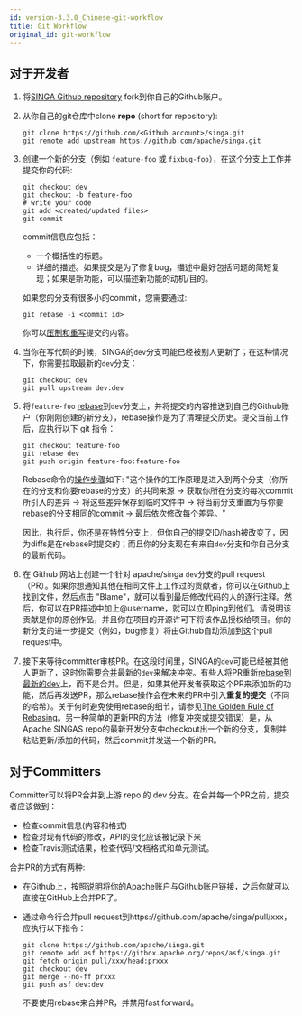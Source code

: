 ```yaml
---
id: version-3.3.0_Chinese-git-workflow
title: Git Workflow
original_id: git-workflow
---
```


<!--- Licensed to the Apache Software Foundation (ASF) under one or more contributor license agreements.  See the NOTICE file distributed with this work for additional information regarding copyright ownership.  The ASF licenses this file to you under the Apache License, Version 2.0 (the "License"); you may not use this file except in compliance with the License.  You may obtain a copy of the License at http://www.apache.org/licenses/LICENSE-2.0 Unless required by applicable law or agreed to in writing, software distributed under the License is distributed on an "AS IS" BASIS, WITHOUT WARRANTIES OR CONDITIONS OF ANY KIND, either express or implied.  See the License for the specific language governing permissions and limitations under the License.  -->

## 对于开发者

1. 将[SINGA Github repository](https://github.com/apache/singa) fork到你自己的Github账户。

2. 从你自己的git仓库中clone **repo** (short for repository):

   ```shell
   git clone https://github.com/<Github account>/singa.git
   git remote add upstream https://github.com/apache/singa.git
   ```

3. 创建一个新的分支（例如 `feature-foo` 或 `fixbug-foo`），在这个分支上工作并提交你的代码:

   ```shell
   git checkout dev
   git checkout -b feature-foo
   # write your code
   git add <created/updated files>
   git commit
   ```

   commit信息应包括：

   - 一个概括性的标题。
   - 详细的描述。如果提交是为了修复bug，描述中最好包括问题的简短复现；如果是新功能，可以描述新功能的动机/目的。

   如果您的分支有很多小的commit，您需要通过:

   ```shell
   git rebase -i <commit id>
   ```
   你可以[压制和重写](https://help.github.com/en/articles/about-git-rebase)提交的内容。

4. 当你在写代码的时候，SINGA的`dev`分支可能已经被别人更新了；在这种情况下，你需要拉取最新的`dev`分支：

   ```shell
   git checkout dev
   git pull upstream dev:dev
   ```

5. 将`feature-foo` [rebase](https://git-scm.com/book/en/v2/Git-Branching-Rebasing)到`dev`分支上，并将提交的内容推送到自己的Github账户（你刚刚创建的新分支），rebase操作是为了清理提交历史。提交当前工作后，应执行以下 git 指令：

   ```shell
   git checkout feature-foo
   git rebase dev
   git push origin feature-foo:feature-foo
   ```

   Rebase命令的[操作步骤](https://git-scm.com/book/en/v2/Git-Branching-Rebasing)如下: "这个操作的工作原理是进入到两个分支（你所在的分支和你要rebase的分支）的共同来源 -> 获取你所在分支的每次commit所引入的差异 -> 将这些差异保存到临时文件中 -> 将当前分支重置为与你要rebase的分支相同的commit -> 最后依次修改每个差异。"
   
    因此，执行后，你还是在特性分支上，但你自己的提交ID/hash被改变了，因为diffs是在rebase时提交的；而且你的分支现在有来自`dev`分支和你自己分支的最新代码。

6. 在 Github 网站上创建一个针对 apache/singa `dev`分支的pull request（PR）。如果你想通知其他在相同文件上工作过的贡献者，你可以在Github上找到文件，然后点击 "Blame"，就可以看到最后修改代码的人的逐行注释。然后，你可以在PR描述中加上@username，就可以立即ping到他们。请说明该贡献是你的原创作品，并且你在项目的开源许可下将该作品授权给项目。你的新分支的进一步提交（例如，bug修复）将由Github自动添加到这个pull request中。

7. 接下来等待committer审核PR。在这段时间里，SINGA的`dev`可能已经被其他人更新了，这时你需要[合并](https://docs.fast.ai/dev/git.html#how-to-keep-your-feature-branch-up-to-date)最新的`dev`来解决冲突。有些人将PR重新[rebase到最新的dev](https://github.com/edx/edx-platform/wiki/How-to-Rebase-a-Pull-Request)上，而不是合并。但是，如果其他开发者获取这个PR来添加新的功能，然后再发送PR，那么rebase操作会在未来的PR中引入**重复的提交**（不同的哈希）。关于何时避免使用rebase的细节，请参见[The Golden Rule of Rebasing](https://www.atlassian.com/git/tutorials/merging-vs-rebasing)。另一种简单的更新PR的方法（修复冲突或提交错误）是，从Apache SINGAS repo的最新开发分支中checkout出一个新的分支，复制并粘贴更新/添加的代码，然后commit并发送一个新的PR。

## 对于Committers

Committer可以将PR合并到上游 repo 的 dev 分支。在合并每一个PR之前，提交者应该做到：

- 检查commit信息(内容和格式)
- 检查对现有代码的修改，API的变化应该被记录下来
- 检查Travis测试结果，检查代码/文档格式和单元测试。

合并PR的方式有两种:

- 在Github上，按照[说明](https://gitbox.apache.org/setup/)将你的Apache账户与Github账户链接，之后你就可以直接在GitHub上合并PR了。
- 通过命令行合并pull request到https://github.com/apache/singa/pull/xxx，应执行以下指令：

  ```shell
  git clone https://github.com/apache/singa.git
  git remote add asf https://gitbox.apache.org/repos/asf/singa.git
  git fetch origin pull/xxx/head:prxxx
  git checkout dev
  git merge --no-ff prxxx
  git push asf dev:dev
  ```
  不要使用rebase来合并PR，并禁用fast forward。
